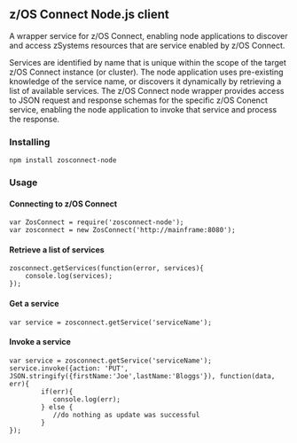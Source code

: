 ## z/OS Connect Node.js client

A wrapper service for z/OS Connect, enabling node applications to discover and access zSystems resources 
that are service enabled by z/OS Connect. 

Services are identified by name that is unique within the scope of the target z/OS Connect instance 
(or cluster). The node application uses pre-existing knowledge of the service name, or discovers it 
dynamically by retrieving a list of available services. The z/OS Connect node wrapper provides access 
to JSON request and response schemas for the specific z/OS Conenct service, enabling the node 
application to invoke that service and process the response.

### Installing

```
npm install zosconnect-node
```

### Usage

#### Connecting to z/OS Connect

```
var ZosConnect = require('zosconnect-node');
var zosconnect = new ZosConnect('http://mainframe:8080');
```

#### Retrieve a list of services

```
zosconnect.getServices(function(error, services){
    console.log(services);
});
```

#### Get a service

```
var service = zosconnect.getService('serviceName');
```

#### Invoke a service

```
var service = zosconnect.getService('serviceName');
service.invoke({action: 'PUT', JSON.stringify({firstName:'Joe',lastName:'Bloggs'}), function(data, err){
        if(err){
           console.log(err);
        } else {
           //do nothing as update was successful
        }
});
```
